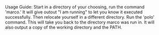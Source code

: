 Usage Guide:
Start in a directory of your choosing, run the command 'marco.' It will give outout "I am running" to let you know it executed successfully. Then relocate yourself in a different directory. Run the 'polo' command. This will take you back to the directory marco was run in. It will also output a copy of the working directory and the PATH.
